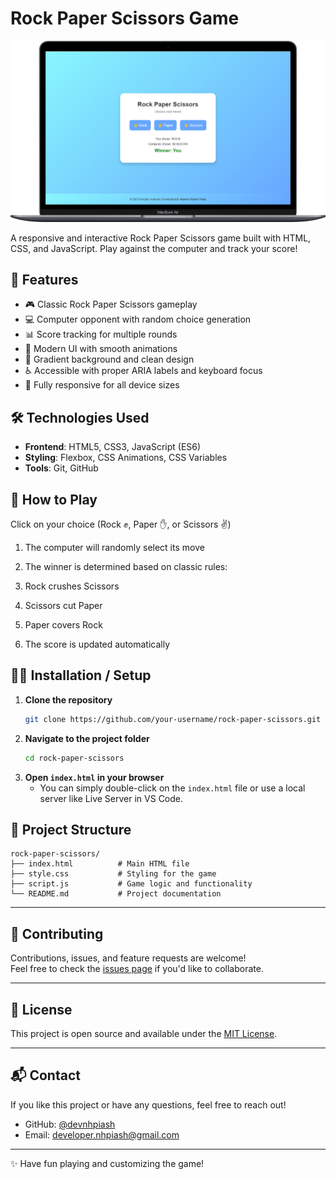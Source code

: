 # Rock Paper Scissors Game

![Game Screenshot](screenshot.png) <!-- Add a screenshot if available -->

A responsive and interactive Rock Paper Scissors game built with HTML, CSS, and JavaScript. Play against the computer and track your score!

## 🚀 Features

- 🎮 Classic Rock Paper Scissors gameplay
- 💻 Computer opponent with random choice generation
- 📊 Score tracking for multiple rounds
- 🎨 Modern UI with smooth animations
- 🌈 Gradient background and clean design
- ♿ Accessible with proper ARIA labels and keyboard focus
- 📱 Fully responsive for all device sizes

## 🛠️ Technologies Used

- **Frontend**: HTML5, CSS3, JavaScript (ES6)
- **Styling**: Flexbox, CSS Animations, CSS Variables
- **Tools**: Git, GitHub


## 🧩 How to Play

Click on your choice (Rock ✊, Paper ✋, or Scissors ✌️)

1. The computer will randomly select its move

2. The winner is determined based on classic rules:

3. Rock crushes Scissors

4. Scissors cut Paper

5. Paper covers Rock

6. The score is updated automatically


## 🧑‍💻 Installation / Setup

1. **Clone the repository**
   ```bash
   git clone https://github.com/your-username/rock-paper-scissors.git
   ```
2. **Navigate to the project folder**
   ```bash
   cd rock-paper-scissors
   ```
3. **Open `index.html` in your browser**
   - You can simply double-click on the `index.html` file or use a local server like Live Server in VS Code.

## 📁 Project Structure
```
rock-paper-scissors/
├── index.html          # Main HTML file
├── style.css           # Styling for the game
├── script.js           # Game logic and functionality
└── README.md           # Project documentation
```

---

## 🙌 Contributing

Contributions, issues, and feature requests are welcome!  
Feel free to check the [issues page](https://github.com/devnhpiash/tictactoe-game/rock-paper-scissors) if you'd like to collaborate.

---

## 📄 License

This project is open source and available under the [MIT License](LICENSE).

---

## 📬 Contact

If you like this project or have any questions, feel free to reach out!

- GitHub: [@devnhpiash](https://github.com/devnhpiash)
- Email: developer.nhpiash@gmail.com

---

✨ Have fun playing and customizing the game!